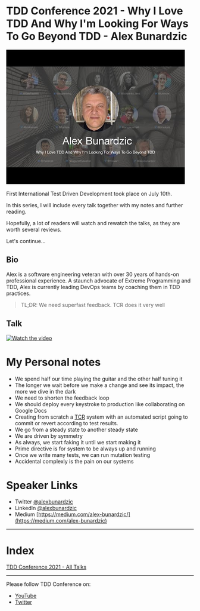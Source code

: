# TDD Conference 2021 - Why I Love TDD And Why I'm Looking For Ways To Go Beyond TDD - Alex Bunardzic

![TDD Conference 2021 - Why I Love TDD And Why I'm Looking For Ways To Go Beyond TDD - Alex Bunardzic](TDD%20Conference%202021%20-%20Why%20I%20Love%20TDD%20And%20Why%20I'm%20Looking%20For%20Ways%20To%20Go%20Beyond%20TDD%20-%20Alex%20Bunardzic.jpg)

First International Test Driven Development took place on July 10th. 

In this series, I will include every talk together with my notes and further reading.

Hopefully, a lot of readers will watch and rewatch the talks, as they are worth several reviews.

Let's continue...

## Bio 

Alex is a software engineering veteran with over 30 years of hands-on professional experience. A staunch advocate of Extreme Programming and TDD, Alex is currently leading DevOps teams by coaching them in TDD practices. 
 
> TL;DR:  We need superfast feedback. TCR does it very well

## Talk

[![Watch the video](https://img.youtube.com/vi/U1j9tGLo-wM/sddefault.jpg)](https://youtu.be/U1j9tGLo-wM) 

# My Personal notes

- We spend half our time playing the guitar and the other half tuning it
- The longer we wait before we make a change and see its impact, the more we dive in the dark
- We need to shorten the feedback loop
- We should deploy every keystroke to production like collaborating on Google Docs
- Creating from scratch a [TCR](https://medium.com/@kentbeck_7670/test-commit-revert-870bbd756864) system with an automated script going to commit or revert according to test results.
- We go from a steady state to another steady state
- We are driven by symmetry
- As always, we start faking it until we start making it
- Prime directive is for system to be always up and running
- Once we write many tests, we can run mutation testing
- Accidental complexly is the pain on our systems
 
# Speaker Links

- Twitter [@alexbunardzic](https://twitter.com/alexbunardzic) 
- LinkedIn [@alexbunardzic](https://www.linkedin.com/in/alexbunardzic/) 
- Medium [https://medium.com/alex-bunardzic/](https://medium.com/alex-bunardzic)

* * *

# Index

[TDD Conference 2021 - All Talks](https://github.com/mcsee/Software-Design-Articles/tree/main/Articles/TDD%20Conference%202021/TDD%20Conference%202021%20-%20All%20Talks/readme.md)

* * *

Please follow TDD Conference on:

- [YouTube](https://www.youtube.com/channel/UCKn-DadPoyYssfAOMk1LSew)
- [Twitter](https://twitter.com/tddconf)